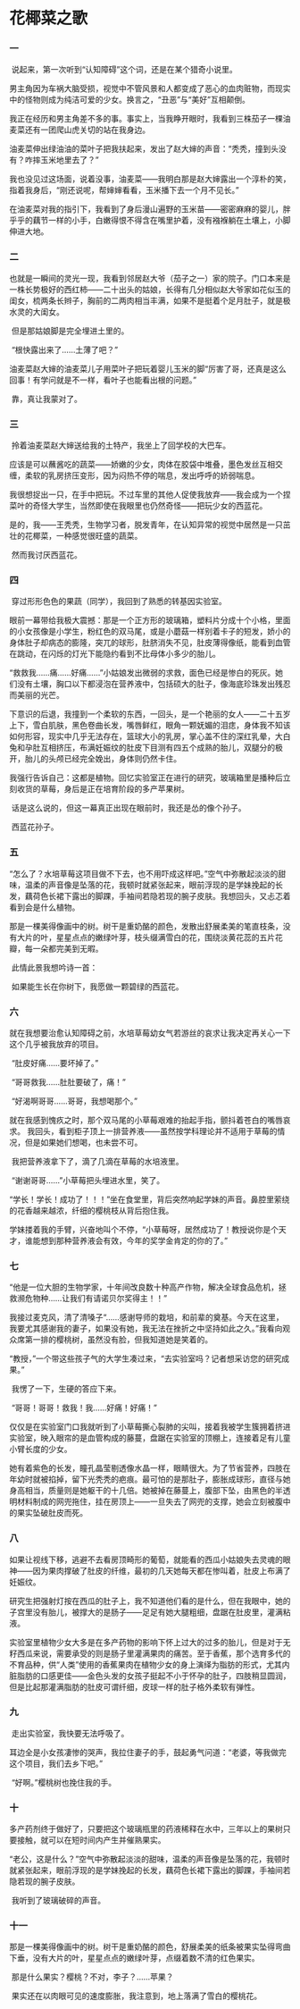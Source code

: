 # 花椰菜之歌

### 一

​    说起来，第一次听到“认知障碍”这个词，还是在某个猎奇小说里。

​    男主角因为车祸大脑受损，视觉中不管风景和人都变成了恶心的血肉赃物，而现实中的怪物则成为纯洁可爱的少女。换言之，“丑恶”与“美好”互相颠倒。

​    我正在经历和男主角差不多的事。事实上，当我睁开眼时，我看到三株茄子一棵油麦菜还有一团爬山虎关切的站在我身边。

​    油麦菜伸出绿油油的菜叶子把我扶起来，发出了赵大婶的声音：“秃秃，撞到头没有？咋摔玉米地里去了？”

​    我也没见过这场面，说着没事，油麦菜——我明白那是赵大婶露出一个淳朴的笑，指着我身后，“刚还说呢，帮婶婶看看，玉米播下去一个月不见长。”

​    在油麦菜对我的指引下，我看到了身后漫山遍野的玉米苗——密密麻麻的婴儿，胖乎乎的藕节一样的小手，白嫩得恨不得含在嘴里护着，没有襁褓躺在土壤上，小脚伸进大地。

### 二

​    也就是一瞬间的灵光一现，我看到邻居赵大爷（茄子之一）家的院子。门口本来是一株长势极好的西红柿——二十出头的姑娘，长得有几分相似赵大爷家如花似玉的闺女，梳两条长辫子，胸前的二两肉相当丰满，如果不是挺着个足月肚子，就是极水灵的大闺女。

​    但是那姑娘脚是完全埋进土里的。

​    “根快露出来了……土薄了吧？”

​    油麦菜赵大婶的油麦菜儿子用菜叶子把玩着婴儿玉米的脚“厉害了哥，还真是这么回事！有学问就是不一样，看叶子也能看出根的问题。”

​    靠，真让我蒙对了。

### 三

​    拎着油麦菜赵大婶送给我的土特产，我坐上了回学校的大巴车。

​    应该是可以蘸酱吃的蔬菜——娇嫩的少女，肉体在胶袋中堆叠，墨色发丝互相交缠，柔软的乳房挤压变形，因为闷热不停的喘息，发出呼呼的娇弱喘息。

​    我很想捉出一只，在手中把玩。不过车里的其他人促使我放弃——我会成为一个捏菜叶的奇怪大学生，当然即使在我眼里也仍然奇怪——把玩少女的西蓝花。

​    是的，我——王秃秃，生物学习者，脱发青年，在认知异常的视觉中居然是一只茁壮的花椰菜，一种感觉很旺盛的蔬菜。

​    然而我讨厌西蓝花。

### 四

​    穿过形形色色的果蔬（同学），我回到了熟悉的转基因实验室。

​    眼前一幕带给我极大震撼：那是一个正方形的玻璃箱，塑料片分成十个小格，里面的小女孩像是小学生，粉红色的双马尾，或是小蘑菇一样别着卡子的短发，娇小的身体肚子却病态的膨隆，突兀的球形，肚脐消失不见，肚皮薄得像纸，能看到血管在跳动，在闪烁的灯光下能隐约看到不比母体小多少的胎儿。

​    “救救我……痛……好痛……”小姑娘发出微弱的求救，面色已经是惨白的死灰。她们没有土壤，胸口以下都浸泡在营养液中，包括硕大的肚子，像海底珍珠发出残忍而美丽的光芒。

​    下意识的后退，我撞到一个柔软的东西，一回头，是一个艳丽的女人——二十五岁上下，雪白肌肤，黑色卷曲长发，嘴唇鲜红，眼角一颗妩媚的泪痣，身体我不知该如何形容，现实中几乎无法存在，篮球大小的乳房，掌心盖不住的深红乳晕，大白兔和孕肚互相挤压，布满妊娠纹的肚皮下目测有四五个成熟的胎儿，双腿分的极开，胎儿的头颅已经完全娩出，身体则仍然卡住。

​    我强行告诉自己：这都是植物。回忆实验室正在进行的研究，玻璃箱里是播种后立刻收货的草莓，身后是正在培育阶段的多产苹果树。

​    话是这么说的，但这一幕真正出现在眼前时，我还是怂的像个孙子。

​    西蓝花孙子。

### 五

​    “怎么了？水培草莓这项目做不下去，也不用吓成这样吧。”空气中弥散起淡淡的甜味，温柔的声音像是坠落的花，我顿时就紧张起来，眼前浮现的是学妹挽起的长发，藕荷色长裙下露出的脚踝，手袖间若隐若现的腕子皮肤。我想回头，又忐忑着看到会是什么植物。

​    那是一棵美得像画中的树。树干是重奶酪的颜色，发散出舒展柔美的笔直枝条，没有大片的叶，星星点点的嫩绿叶芽，枝头缀满雪白的花，围绕淡黄花蕊的五片花瓣，每一朵都完美到无暇。

​    此情此景我想吟诗一首：

​    如果能生长在你树下，我愿做一颗碧绿的西蓝花。

### 六

​    就在我想要治愈认知障碍之前，水培草莓幼女气若游丝的哀求让我决定再关心一下这个几乎被我放弃的项目。

​    “肚皮好痛……要坏掉了。”

​    “哥哥救我……肚肚要破了，痛！”

​    “好渴啊哥哥……哥哥，我想喝那个。”

​    就在我感到愧疚之时，那个双马尾的小草莓艰难的抬起手指，颤抖着苍白的嘴唇哀求。
我回头，看到柜子顶上一排营养液——虽然按学科理论并不适用于草莓的情况，但是如果她们想喝，也未尝不可。

​    我把营养液拿下了，滴了几滴在草莓的水培液里。

​    “谢谢哥哥……”小草莓把头埋进水里，笑了。

​    “学长！学长！成功了！！！”坐在食堂里，背后突然响起学妹的声音。鼻腔里萦绕的花香越来越浓，纤细的樱桃枝从背后抱住我。

​    学妹搂着我的手臂，兴奋地叫个不停，“小草莓呀，居然成功了！教授说你是个天才，谁能想到那种营养液会有效，今年的奖学金肯定的你的了。”

### 七

​    “他是一位大胆的生物学家，十年间改良数十种高产作物，解决全球食品危机，拯救濒危物种……让我们有请诺贝尔奖得主！！”

​    我接过麦克风，清了清嗓子“……感谢导师的栽培，和前辈的奠基。今天在这里，我要尤其感谢我的妻子，如果没有她，我无法在挫折之中坚持如此之久。”我看向观众席第一排的樱桃树，虽然没有脸，但我知道她是笑着的。

​    “教授，”一个带这些孩子气的大学生凑过来，“去实验室吗？记者想采访您的研究成果。”

​    我愣了一下，生硬的答应下来。

​    “哥哥！哥哥！救我！我……好痛！好痛！”

​    仅仅是在实验室门口我就听到了小草莓撕心裂肺的尖叫，接着我被学生簇拥着挤进实验室，映入眼帘的是血管构成的藤蔓，盘踞在实验室的顶棚上，连接着足有儿童小臂长度的少女。

​    她有着紫色的长发，瞳孔晶莹剔透像水晶一样，眼睛很大。为了节省营养，四肢在年幼时就被掐掉，留下光秃秃的疤痕。最可怕的是那肚子，膨胀成球形，直径与她身高相当，质量则是她躯干的十几倍。她被掉在藤蔓上，腹部下坠，由黑色的半透明材料制成的网兜拖住，挂在房顶上——一旦失去了网兜的支撑，她会立刻被腹中的果实坠破肚皮而死。

### 八

​    如果让视线下移，逃避不去看房顶畸形的葡萄，就能看的西瓜小姑娘失去灵魂的眼神——因为果肉撑破了肚皮的纤维，最初的几天她每天都在惨叫着，肚皮上布满了妊娠纹。

​    研究生把强射灯按在西瓜的肚子上，我不知道他们看的是什么，但在我眼中，她的子宫里没有胎儿，被撑大的是肠子——足足有她大腿粗细，盘踞在肚皮里，灌满粘液。

​    实验室里植物少女大多是在多产药物的影响下怀上过大的过多的胎儿，但是对于无籽西瓜来说，需要承受的则是肠子里灌满果肉的痛苦。至于香蕉，那个选育多代的不育品种，供“人类”使用的香蕉果肉在植物少女的身上演绎为脂肪的形式，尤其内脏脂肪的口感更佳——金色头发的女孩子挺起不小于怀孕的肚子，四肢稍显圆润，但是比起那灌满脂肪的肚皮可谓纤细，皮球一样的肚子格外柔软有弹性。

### 九

​    走出实验室，我快要无法呼吸了。

​    耳边全是小女孩凄惨的哭声，我拉住妻子的手，鼓起勇气问道：“老婆，等我做完这个项目，我们去乡下吧。”

​    “好啊。”樱桃树也挽住我的手。

### 十

​    多产药剂终于做好了，只要把这个玻璃瓶里的药液稀释在水中，三年以上的果树只要接触，就可以在短时间内产生并催熟果实。

​    “老公，这是什么？”空气中弥散起淡淡的甜味，温柔的声音像是坠落的花，我顿时就紧张起来，眼前浮现的是学妹挽起的长发，藕荷色长裙下露出的脚踝，手袖间若隐若现的腕子皮肤。

​    我听到了玻璃破碎的声音。

### 十一

​    那是一棵美得像画中的树。树干是重奶酪的颜色，舒展柔美的纸条被果实坠得弯曲下垂，没有大片的叶，星星点点的嫩绿叶芽，点缀着数不清的红色果实。

​    那是什么果实？樱桃？不对，李子？……苹果？

​    果实还在以肉眼可见的速度膨胀，我注意到，地上落满了雪白的樱桃花。 